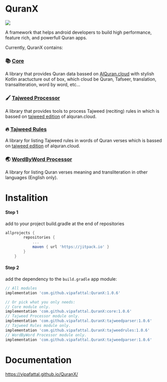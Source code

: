 # QuranX
[![](https://jitpack.io/v/vipafattal/QuranX.svg)](https://jitpack.io/#vipafattal/QuranX)

A framework that helps android developers to build high performance, feature rich, and powerfull Quran apps.

Currently, QuranX contains:

### 📚 [Core](./core/)
A library that provides Quran data bassed on [AlQuran.cloud](https://alquran.cloud/api) with stylish Kotlin aractucture out of box, which cloud be Quran, Tafseer, translation, transaliteration, word by word, etc...

### 🖌 [Tajweed Processor](./tajweedprocessor/)
A library that provides tools to process Tajweed (reciting) rules in which is bassed on [tajweed edition](http://api.alquran.cloud/v1/quran/quran-tajweed) of alquran.cloud.

### 🔥 [Tajweed Rules](./tajweedrules/)
A library for listing Tajweed rules in words of Quran verses which is bassed on [tajweed edition](http://api.alquran.cloud/v1/quran/quran-tajweed) of alquran.cloud.

### 🌏 [WordByWord Processor](./wordsprocessor/)
A library for listing Quran verses meaning and transliteration in other languages (English only).

# Instalition

#### Step 1
add to your project build.gradle at the end of repositories
```groovy
allprojects {
		repositories {
			...
			maven { url 'https://jitpack.io' }
		}
	}
```

#### Step 2
add the dependency to the `build.gradle` app module:
```groovy
// All modules
implementation 'com.github.vipafattal:QuranX:1.0.6'

// Or pick what you only needs:
// Core module only.
implementation 'com.github.vipafattal.QuranX:core:1.0.6'
// Tajweed Processor module only.
implementation 'com.github.vipafattal.QuranX:tajweedparser:1.0.6'
// Tajweed Rules module only.
implementation 'com.github.vipafattal.QuranX:tajweedrules:1.0.6'
// WordByWord Processor module only.
implementation 'com.github.vipafattal.QuranX:tajweedparser:1.0.6'

```

# Documentation
https://vipafattal.github.io/QuranX/
